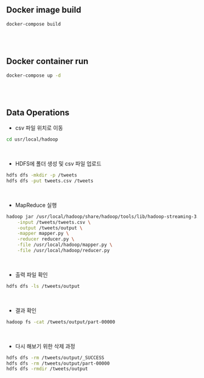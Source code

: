 ## Docker image build
```bash
docker-compose build
```

<br>
<br>

## Docker container run
```bash
docker-compose up -d
```

<br>
<br>

## Data Operations

- csv 파일 위치로 이동
```bash
cd usr/local/hadoop
```
<br>

- HDFS에 폴더 생성 및 csv 파일 업로드
```bash
hdfs dfs -mkdir -p /tweets
hdfs dfs -put tweets.csv /tweets
```
<br>

- MapReduce 실행
```bash
hadoop jar /usr/local/hadoop/share/hadoop/tools/lib/hadoop-streaming-3.4.0.jar \
    -input /tweets/tweets.csv \
    -output /tweets/output \
    -mapper mapper.py \
    -reducer reducer.py \
    -file /usr/local/hadoop/mapper.py \
    -file /usr/local/hadoop/reducer.py
```
<br>

- 출력 파일 확인
```bash
hdfs dfs -ls /tweets/output
```
<br>

- 결과 확인
```bash
hadoop fs -cat /tweets/output/part-00000
```
<br>

- 다시 해보기 위한 삭제 과정
```bash
hdfs dfs -rm /tweets/output/_SUCCESS
hdfs dfs -rm /tweets/output/part-00000
hdfs dfs -rmdir /tweets/output
```
<br>